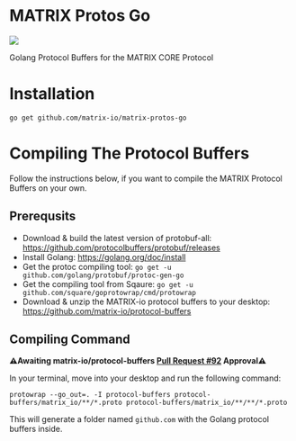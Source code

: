 # MATRIX Protos Go
![](https://i.imgur.com/gZkI9Ap.png)

Golang Protocol Buffers for the MATRIX CORE Protocol

# Installation
```
go get github.com/matrix-io/matrix-protos-go
```

# Compiling The Protocol Buffers
Follow the instructions below, if you want to compile the MATRIX Protocol Buffers on your own. 

## Prerequsits
- Download & build the latest version of protobuf-all: https://github.com/protocolbuffers/protobuf/releases
- Install Golang: https://golang.org/doc/install
- Get the protoc compiling tool: `go get -u github.com/golang/protobuf/protoc-gen-go`
- Get the compiling tool from Sqaure: `go get -u github.com/square/goprotowrap/cmd/protowrap`
- Download & unzip the MATRIX-io protocol buffers to your desktop: https://github.com/matrix-io/protocol-buffers

## Compiling Command
**⚠️Awaiting matrix-io/protocol-buffers 
<a href="https://github.com/matrix-io/protocol-buffers/pull/92">Pull Request #92</a> 
Approval⚠️**

In your terminal, move into your desktop and run the following command:
```
protowrap --go_out=. -I protocol-buffers protocol-buffers/matrix_io/**/*.proto protocol-buffers/matrix_io/**/**/*.proto
```
This will generate a folder named `github.com` with the Golang protocol buffers inside.
